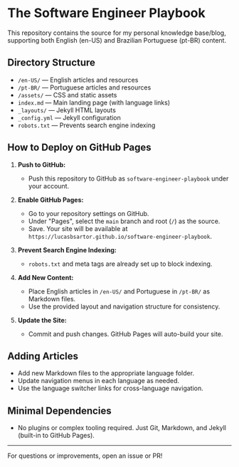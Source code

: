 # The Software Engineer Playbook

This repository contains the source for my personal knowledge base/blog, supporting both English (en-US) and Brazilian Portuguese (pt-BR) content.

## Directory Structure

- `/en-US/` — English articles and resources
- `/pt-BR/` — Portuguese articles and resources
- `/assets/` — CSS and static assets
- `index.md` — Main landing page (with language links)
- `_layouts/` — Jekyll HTML layouts
- `_config.yml` — Jekyll configuration
- `robots.txt` — Prevents search engine indexing

## How to Deploy on GitHub Pages

1. **Push to GitHub:**

   - Push this repository to GitHub as `software-engineer-playbook` under your account.

2. **Enable GitHub Pages:**

   - Go to your repository settings on GitHub.
   - Under "Pages", select the `main` branch and root (`/`) as the source.
   - Save. Your site will be available at `https://lucasbsartor.github.io/software-engineer-playbook`.

3. **Prevent Search Engine Indexing:**

   - `robots.txt` and meta tags are already set up to block indexing.

4. **Add New Content:**

   - Place English articles in `/en-US/` and Portuguese in `/pt-BR/` as Markdown files.
   - Use the provided layout and navigation structure for consistency.

5. **Update the Site:**
   - Commit and push changes. GitHub Pages will auto-build your site.

## Adding Articles

- Add new Markdown files to the appropriate language folder.
- Update navigation menus in each language as needed.
- Use the language switcher links for cross-language navigation.

## Minimal Dependencies

- No plugins or complex tooling required. Just Git, Markdown, and Jekyll (built-in to GitHub Pages).

---

For questions or improvements, open an issue or PR!
